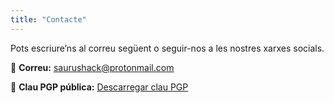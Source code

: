 ```yaml
---
title: "Contacte"
---
```


Pots escriure’ns al correu següent o seguir-nos a les nostres xarxes socials.  

📧 **Correu:** saurushack@protonmail.com

🔐 **Clau PGP pública:**  [Descarregar clau PGP](https://hacklabreus.org/pgp/saurushack.asc)
